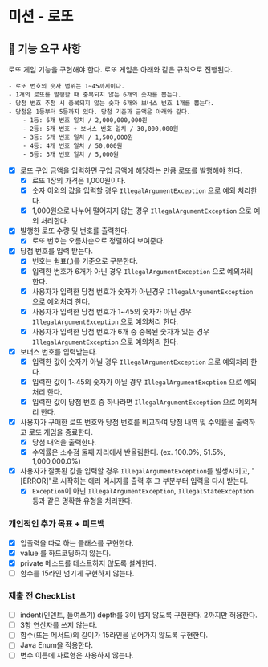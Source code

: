 # 미션 - 로또

## 🚀 기능 요구 사항

로또 게임 기능을 구현해야 한다. 로또 게임은 아래와 같은 규칙으로 진행된다.

```
- 로또 번호의 숫자 범위는 1~45까지이다.
- 1개의 로또를 발행할 때 중복되지 않는 6개의 숫자를 뽑는다.
- 당첨 번호 추첨 시 중복되지 않는 숫자 6개와 보너스 번호 1개를 뽑는다.
- 당첨은 1등부터 5등까지 있다. 당첨 기준과 금액은 아래와 같다.
    - 1등: 6개 번호 일치 / 2,000,000,000원
    - 2등: 5개 번호 + 보너스 번호 일치 / 30,000,000원
    - 3등: 5개 번호 일치 / 1,500,000원
    - 4등: 4개 번호 일치 / 50,000원
    - 5등: 3개 번호 일치 / 5,000원
```

- [X] 로또 구입 금액을 입력하면 구입 금액에 해당하는 만큼 로또를 발행해야 한다.
    - [X] 로또 1장의 가격은 1,000원이다.
    - [X] 숫자 이외의 값을 입력할 경우 `IllegalArgumentException` 으로 예외 처리한다.
    - [X] 1,000원으로 나누어 떨어지지 않는 경우 `IllegalArgumentException` 으로 예외 처리한다.
- [X] 발행한 로또 수량 및 번호를 출력한다.
    - [X] 로또 번호는 오름차순으로 정렬하여 보여준다.
- [X] 당첨 번호를 입력 받는다.
    - [X] 번호는 쉼표(,)를 기준으로 구분한다.
    - [X] 입력한 번호가 6개가 아닌 경우 `IllegalArgumentException` 으로 예외처리 한다.
    - [X] 사용자가 입력한 당첨 번호가 숫자가 아닌경우 `IllegalArgumentException` 으로 예외처리 한다.
    - [X] 사용자가 입력한 당첨 번호가 1~45의 숫자가 아닌 경우 `IllegalArgumentException` 으로 예외처리 한다.
    - [X] 사용자가 입력한 당첨 번호가 6개 중 중복된 숫자가 있는 경우 `IllegalArgumentException` 으로 예외처리 한다.
- [X] 보너스 번호를 입력받는다.
    - [X] 입력한 값이 숫자가 아닐 경우 `IllegalArgumentException` 으로 예외처리 한다.
    - [X] 입력한 값이 1~45의 숫자가 아닐 경우 `IllegalArgumentExcption` 으로 예외처리 한다.
    - [X] 입력한 값이 당첨 번호 중 하나라면 `IllegalArgumentException` 으로 예외처리 한다.

- [X] 사용자가 구매한 로또 번호와 당첨 번호를 비교하여 당첨 내역 및 수익률을 출력하고 로또 게임을 종료한다.
    - [X] 당첨 내역을 출력한다.
    - [X] 수익률은 소수점 둘째 자리에서 반올림한다. (ex. 100.0%, 51.5%, 1,000,000.0%)
- [X] 사용자가 잘못된 값을 입력할 경우 `IllegalArgumentException`를 발생시키고, "[ERROR]"로 시작하는 에러 메시지를 출력 후 그 부분부터 입력을 다시 받는다.
    - [X] `Exception`이 아닌 `IllegalArgumentException`, `IllegalStateException` 등과 같은 명확한 유형을 처리한다.

### 개인적인 추가 목표 + 피드백

- [X] 입출력을 따로 하는 클래스를 구현한다.
- [X] value 를 하드코딩하지 않는다.
- [X] private 메소드를 테스트하지 않도록 설계한다.
- [ ] 함수를 15라인 넘기게 구현하지 않는다.

### 제출 전 CheckList

- [ ] indent(인덴트, 들여쓰기) depth를 3이 넘지 않도록 구현한다. 2까지만 허용한다.
- [ ] 3항 연산자를 쓰지 않는다.
- [ ] 함수(또는 메서드)의 길이가 15라인을 넘어가지 않도록 구현한다.
- [ ] Java Enum을 적용한다.
- [ ] 변수 이름에 자료형은 사용하지 않는다.